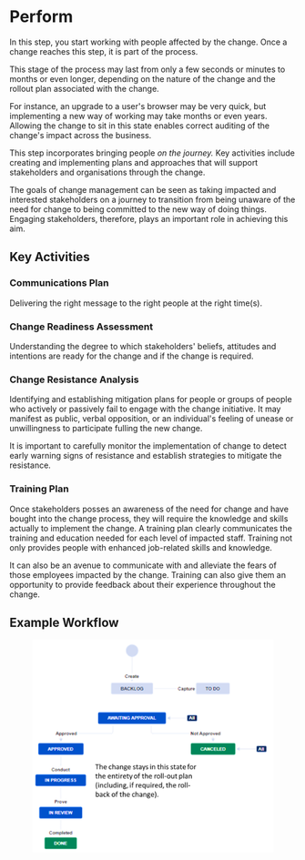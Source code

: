 # Perform

In this step, you start working with people affected by the change. Once a change reaches this step, it is part of the process.

This stage of the process may last from only a few seconds or minutes to months or even longer, depending on the nature of the change and the rollout plan associated with the change.&#x20;

For instance, an upgrade to a user's browser may be very quick, but implementing a new way of working may take months or even years. Allowing the change to sit in this state enables correct auditing of the change's impact across the business.

This step incorporates bringing people _on the journey._ Key activities include creating and implementing plans and approaches that will support stakeholders and organisations through the change.&#x20;

The goals of change management can be seen as taking impacted and interested stakeholders on a journey to transition from being unaware of the need for change to being committed to the new way of doing things. Engaging stakeholders, therefore, plays an important role in achieving this aim.&#x20;

## Key Activities&#x20;

### Communications Plan&#x20;

Delivering the right message to the right people at the right time(s).

### Change Readiness Assessment&#x20;

Understanding the degree to which stakeholders' beliefs, attitudes and intentions are ready for the change and if the change is required.

### Change Resistance Analysis

Identifying and establishing mitigation plans for people or groups of people who actively or passively fail to engage with the change initiative. It may manifest as public, verbal opposition, or an individual's feeling of unease or unwillingness to participate fulling the new change.&#x20;

It is important to carefully monitor the implementation of change to detect early warning signs of resistance and establish strategies to mitigate the resistance.

### Training Plan

Once stakeholders posses an awareness of the need for change and have bought into the change process, they will require the knowledge and skills actually to implement the change. A training plan clearly communicates the training and education needed for each level of impacted staff. Training not only provides people with enhanced job-related skills and knowledge.&#x20;

It can also be an avenue to communicate with and alleviate the fears of those employees impacted by the change. Training can also give them an opportunity to provide feedback about their experience throughout the change.&#x20;

## Example Workflow

<figure><img src="../../../.gitbook/assets/image (31).png" alt=""><figcaption></figcaption></figure>
